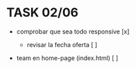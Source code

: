 # TASK 02/06

* comprobar que sea todo responsive [x]
    * revisar la fecha oferta [ ]   

* team en home-page (index.html) [ ]